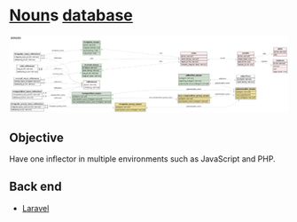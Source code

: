 # [Noun](http://en.wikipedia.org/wiki/Noun)s [database]()
![nouns](./doc/nouns.mvc.png?raw=true "nouns")
## Objective
Have one inflector in multiple environments such as JavaScript and PHP.
## Back end
- [Laravel](http://github.com/noud/noun-laravel/blob/master/README.md)